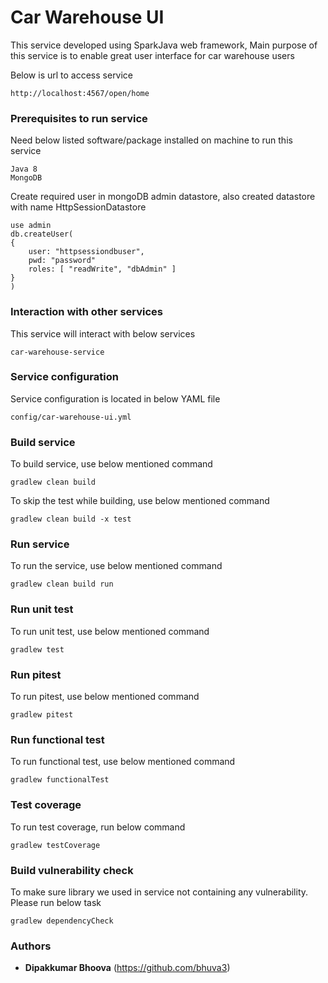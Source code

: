 # Car Warehouse UI

This service developed using SparkJava web framework, Main purpose of this service is to enable great user interface for car warehouse users 

Below is url to access service

    http://localhost:4567/open/home
    

### Prerequisites to run service

Need below listed software/package installed on machine to run this service

    Java 8
    MongoDB

Create required user in mongoDB admin datastore, also created datastore with name HttpSessionDatastore

    use admin
    db.createUser(
    {
        user: "httpsessiondbuser",
        pwd: "password"
        roles: [ "readWrite", "dbAdmin" ]
    }
    )
    

### Interaction with other services

This service will interact with below services 

    car-warehouse-service

### Service configuration

Service configuration is located in below YAML file

    config/car-warehouse-ui.yml
    
### Build service

To build service, use below mentioned command

```
gradlew clean build
```

To skip the test while building, use below mentioned command

```
gradlew clean build -x test
```

### Run service

To run the service, use below mentioned command

```
gradlew clean build run
```
 
### Run unit test

To run unit test, use below mentioned command
```
gradlew test
```

### Run pitest

To run pitest, use below mentioned command
```
gradlew pitest
```

### Run functional test

To run functional test, use below mentioned command
```
gradlew functionalTest
```

### Test coverage

To run test coverage, run below command

```
gradlew testCoverage
```

### Build vulnerability check

To make sure library we used in service not containing any vulnerability. Please run below task

```
gradlew dependencyCheck
```


### Authors

* **Dipakkumar Bhoova** (https://github.com/bhuva3)
